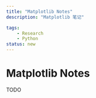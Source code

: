 ```yaml
---
title: "Matplotlib Notes"
description: "Matplotlib 笔记"

tags:
    - Research
    - Python
status: new
---
```


# Matplotlib Notes

TODO